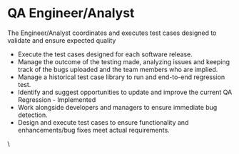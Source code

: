 # QA Engineer/Analyst

The Engineer/Analyst coordinates and executes test cases designed to validate and ensure expected quality

* Execute the test cases designed for each software release.&#x20;
* Manage the outcome of the testing made, analyzing issues and keeping track of the bugs uploaded and the team members who are implied.&#x20;
* Manage a historical test case library to run and end-to-end regression test.
* Identify and suggest opportunities to update and improve the current QA Regression - Implemented
* Work alongside developers and managers to ensure immediate bug detection.&#x20;
* Design and execute test cases to ensure functionality and enhancements/bug fixes meet actual requirements.

\
